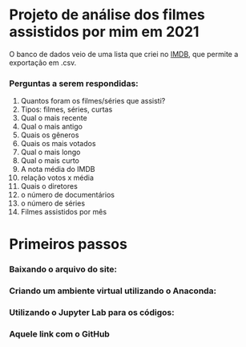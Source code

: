 # Projeto de análise dos filmes assistidos por mim em 2021

O banco de dados veio de uma lista que criei no [IMDB](http://www.imdb.com), que permite a exportação em .csv.

### Perguntas a serem respondidas:
1. Quantos foram os filmes/séries que assisti?
2. Tipos: filmes, séries, curtas
3. Qual o mais recente
4. Qual o mais antigo
5. Quais os gêneros
6. Quais os mais votados
7. Qual o mais longo
8. Qual o mais curto
9. A nota média do IMDB
10. relação votos x média
11. Quais o diretores
12. o número de documentários
13. o número de séries
14. Filmes assistidos por mês

# Primeiros passos
### Baixando o arquivo do site:


### Criando um ambiente virtual utilizando o Anaconda:


### Utilizando o Jupyter Lab para os códigos:

### Aquele link com o GitHub
